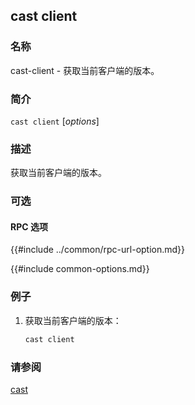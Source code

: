 ## cast client

### 名称

cast-client - 获取当前客户端的版本。

### 简介

``cast client`` [*options*]

### 描述

获取当前客户端的版本。

### 可选

#### RPC 选项

{{#include ../common/rpc-url-option.md}}

{{#include common-options.md}}

### 例子

1. 获取当前客户端的版本：
    ```sh
    cast client
    ```
### 请参阅

[cast](./cast.md)
